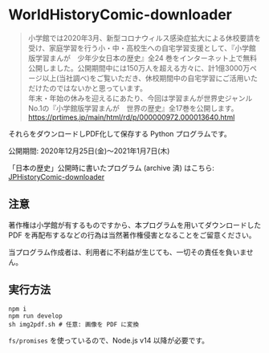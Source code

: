 # WorldHistoryComic-downloader

> 小学館では2020年3月、新型コロナウィルス感染症拡大による休校要請を受け、家庭学習を行う小・中・高校生への自宅学習支援として、『小学館版学習まんが　少年少女日本の歴史』全24 巻をインターネット上で無料公開しました。公開期間中には150万人を超える方々に、計1億3000万ページ以上(当社調べ)をご覧いただき、休校期間中の自宅学習にご活用いただけたのではないかと思っています。  
> 年末・年始の休みを迎えるにあたり、今回は学習まんが世界史ジャンルNo.1の『小学館版学習まんが　世界の歴史』全17巻を公開します。  
https://prtimes.jp/main/html/rd/p/000000972.000013640.html

それらをダウンロードしPDF化して保存する Python プログラムです。

公開期間: 2020年12月25日(金)〜2021年1月7日(木)

「日本の歴史」公開時に書いたプログラム (archive 済) はこちら: [JPHistoryComic-downloader](https://github.com/hideo54/JPHistoryComic-downloader)

## 注意

著作権は小学館が有するものですから、本プログラムを用いてダウンロードした PDF を再配布するなどの行為は当然著作権侵害となることをご留意ください。

当プログラム作成者は、利用者に不利益が生じても、一切その責任を負いません。

## 実行方法

```
npm i
npm run develop
sh img2pdf.sh # 任意: 画像を PDF に変換
```

`fs/promises` を使っているので、Node.js v14 以降が必要です。